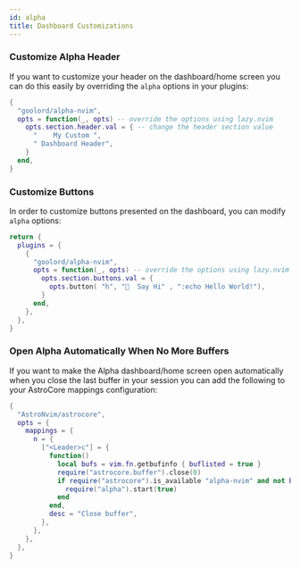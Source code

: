 ```yaml
---
id: alpha
title: Dashboard Customizations
---
```


### Customize Alpha Header

If you want to customize your header on the dashboard/home screen you can do this easily by overriding the `alpha` options in your plugins:

```lua
{
  "goolord/alpha-nvim",
  opts = function(_, opts) -- override the options using lazy.nvim
    opts.section.header.val = { -- change the header section value
      "    My Custom ",
      " Dashboard Header",
    }
  end,
}
```

### Customize Buttons

In order to customize buttons presented on the dashboard, you can modify `alpha` options:

```lua
return {
  plugins = {
    {
      "goolord/alpha-nvim",
      opts = function(_, opts) -- override the options using lazy.nvim
        opts.section.buttons.val = {
          opts.button( "h", "  Say Hi" , ":echo Hello World!"),
        }
      end,
    },
  },
}
```

### Open Alpha Automatically When No More Buffers

If you want to make the Alpha dashboard/home screen open automatically when you close the last buffer in your session you can add the following to your AstroCore mappings configuration:

```lua
{
  "AstroNvim/astrocore",
  opts = {
    mappings = {
      n = {
        ["<Leader>c"] = {
          function()
            local bufs = vim.fn.getbufinfo { buflisted = true }
            require("astrocore.buffer").close(0)
            if require("astrocore").is_available "alpha-nvim" and not bufs[2] then
              require("alpha").start(true)
            end
          end,
          desc = "Close buffer",
        },
      },
    },
  },
}
```
